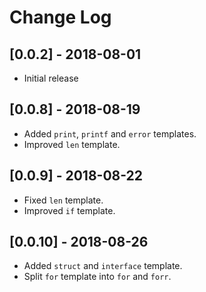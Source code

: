 # Change Log

## [0.0.2] - 2018-08-01

- Initial release

## [0.0.8] - 2018-08-19
- Added `print`, `printf` and `error` templates.
- Improved `len` template.

## [0.0.9] - 2018-08-22
- Fixed `len` template.
- Improved `if` template.

## [0.0.10] - 2018-08-26
- Added `struct` and `interface` template.
- Split `for` template into `for` and `forr`.

